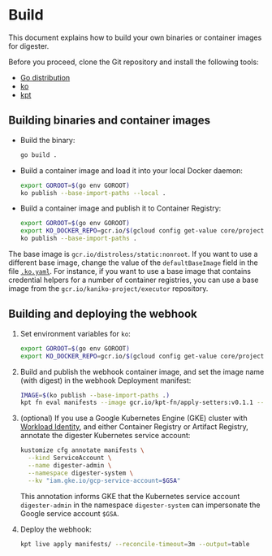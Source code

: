 # Build

This document explains how to build your own binaries or container images for
digester.

Before you proceed, clone the Git repository and install the following tools:

-   [Go distribution](https://golang.org/doc/install)
-   [ko](https://github.com/google/ko#installation)
-   [kpt](https://kpt.dev/installation/)

## Building binaries and container images

-   Build the binary:

    ```sh
    go build .
    ```

-  Build a container image and load it into your local Docker daemon:

    ```sh
    export GOROOT=$(go env GOROOT)
    ko publish --base-import-paths --local .
    ```

-   Build a container image and publish it to Container Registry:

    ```sh
    export GOROOT=$(go env GOROOT)
    export KO_DOCKER_REPO=gcr.io/$(gcloud config get-value core/project)
    ko publish --base-import-paths .
    ```

The base image is `gcr.io/distroless/static:nonroot`. If you want to use a
different base image, change the value of the `defaultBaseImage` field in the
file [`.ko.yaml`](ko.yaml). For instance, if you want to use a base image that
contains credential helpers for a number of container registries, you can use a
base image from the `gcr.io/kaniko-project/executor` repository.

## Building and deploying the webhook

1.  Set environment variables for `ko`:

    ```sh
    export GOROOT=$(go env GOROOT)
    export KO_DOCKER_REPO=gcr.io/$(gcloud config get-value core/project)
    ```

2.  Build and publish the webhook container image, and set the image name (with
    digest) in the webhook Deployment manifest:

    ```sh
    IMAGE=$(ko publish --base-import-paths .)
    kpt fn eval manifests --image gcr.io/kpt-fn/apply-setters:v0.1.1 -- "image=$IMAGE"
    ```

3.  (optional) If you use a Google Kubernetes Engine (GKE) cluster with
    [Workload Identity](workload-identity.md), and either Container Registry or
    Artifact Registry, annotate the digester Kubernetes service account:

    ```sh
    kustomize cfg annotate manifests \
      --kind ServiceAccount \
      --name digester-admin \
      --namespace digester-system \
      --kv "iam.gke.io/gcp-service-account=$GSA"
    ```

    This annotation informs GKE that the Kubernetes service account
    `digester-admin` in the namespace `digester-system` can impersonate the
    Google service account `$GSA`.

4.  Deploy the webhook:

    ```sh
    kpt live apply manifests/ --reconcile-timeout=3m --output=table
    ```
